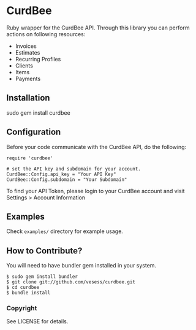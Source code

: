 # CurdBee

Ruby wrapper for the CurdBee API. Through this library you can perform actions on following resources:

* Invoices
* Estimates
* Recurring Profiles
* Clients
* Items
* Payments

## Installation

sudo gem install curdbee

## Configuration 

Before your code communicate with the CurdBee API, do the following:

    require 'curdbee'

    # set the API key and subdomain for your account.
    CurdBee::Config.api_key = "Your API Key"
    CurdBee::Config.subdomain = "Your Subdomain"

To find your API Token, please login to your CurdBee account and visit Settings > Account Information
    
## Examples

Check `examples/` directory for example usage.

## How to Contribute? 

You will need to have bundler gem installed in your system.
 
    $ sudo gem install bundler
    $ git clone git://github.com/vesess/curdbee.git
    $ cd curdbee
    $ bundle install
    
### Copyright

See LICENSE for details.
